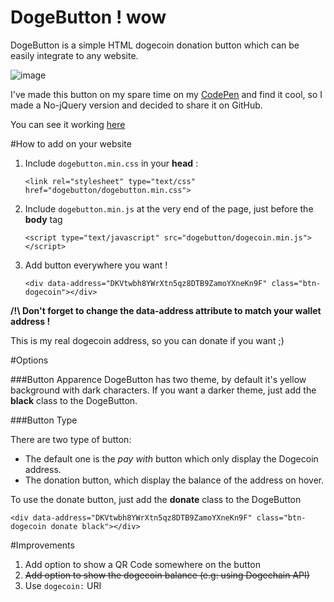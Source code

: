 DogeButton ! wow
==========

DogeButton is a simple HTML dogecoin donation button which can be easily integrate to any website.

![image](https://dl.dropboxusercontent.com/u/6888621/htdocs/dogecoin-demo-short.gif)

I've made this button on my spare time on my [CodePen](http://codepen.io/yadomi/pen/EGiKD) and find it cool, so I made a No-jQuery version and decided to share it on GitHub. 

You can see it working [here](http://cakelabs.fr/doge)

#How to add on your website

1. Include `dogebutton.min.css` in your **head** :

	```
	<link rel="stylesheet" type="text/css" href="dogebutton/dogebutton.min.css">
	```
	
2. Include `dogebutton.min.js` at the very end of the page, just before the **body** tag

	```
	<script type="text/javascript" src="dogebutton/dogecoin.min.js"></script>
	```
	
3. Add button everywhere you want !

	```
	<div data-address="DKVtwbh8YWrXtn5qz8DTB9ZamoYXneKn9F" class="btn-dogecoin"></div>
	```
**/!\ Don't forget to change the data-address attribute to match your wallet address !**

This is my real dogecoin address, so you can donate if you want ;) 

#Options

###Button Apparence
DogeButton has two theme, by default it's yellow background with dark characters. If you want a darker theme, just add the **black** class to the DogeButton.

###Button Type

There are two type of button:

- The default one is the *pay with* button which only display the Dogecoin address. 
- The donation button, which display the balance of the address on hover.

To use the donate button, just add the **donate** class to the DogeButton

	<div data-address="DKVtwbh8YWrXtn5qz8DTB9ZamoYXneKn9F" class="btn-dogecoin donate black"></div>

#Improvements

1. Add option to show a QR Code somewhere on the button
2. ~~Add option to show the dogecoin balance (e.g: using Dogechain API)~~
3. Use `dogecoin:` URI
